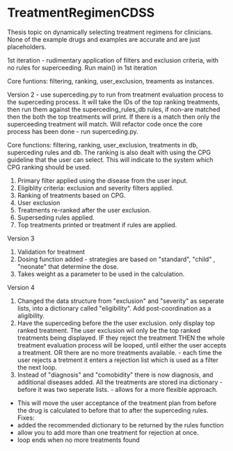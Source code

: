 # TreatmentRegimenCDSS
Thesis topic on dynamically selecting treatment regimens for clinicians.
None of the example drugs and examples are accurate and are just placeholders. 

1st iteration - rudimentary application of filters and exclusion criteria, with no rules for superceeding. Run main() in 1st iteration

Core funtions: filtering, ranking, user_exclusion, treaments as instances. 

Version 2 - use superceding.py to run from treatment evaluation process to the superceding process. It will take the IDs of the top ranking treatments, then run them against the superceding_rules_db rules, if non-are matched then the both the top treatments will print. If there is a match
then only the superceeding treatment will match. Will refactor code once the core process has been done - run superceding.py.

Core functions: filtering, ranking, user_exclusion, treatments in db, superceding rules and db.  The ranking is also dealt with using the CPG guideline that the user can select. This will indicate to the system which CPG ranking should be used. 
1. Primary filter applied using the disease from the user input.
2. Eligiblity criteria: exclusion and severity filters applied.
3. Ranking of treatments based on CPG.
4. User exclusion
5. Treatments re-ranked after the user exclusion.
6. Superseding rules applied.
7. Top treatments printed or treatment if rules are applied.

Version 3

1. Validation for treatment
2. Dosing function added - strategies are based on "standard", "child" , "neonate" that determine the dose. 
3. Takes weight as a parameter to be used in the calculation. 

Version 4 

1. Changed the data structure from "exclusion" and "severity" as seperate lists, into a dictionary called "eligibility". Add post-coordination as a aligibility. 
2. Have the superceding before the the user exclusion. only display top ranked treatment. The user exclusion wil only be the top ranked treatments being displayed. IF they reject the treatment THEN the whole treatment evaluation process will be looped, until either the user accepts a treatment. OR there are no more treatments available. - each time the user rejects a tretment it enters a rejection list which is used as a filter the next loop. 
3. Instead of "diagnosis" and "comobidity" there is now diagnosis, and additional diseases added. All the treatments are stored ina  dictionary - before it was two seperate lists. - allows for a more flexible approach. 
- This will move the user acceptance of the treatment plan from before the drug is calculated to before that to after the superceding rules. 
Fixes: 
- added the recommended dictionary to be returned by the rules function
- allow you to add more than one treatment for rejection at once. 
- loop ends when no more treatments found 




